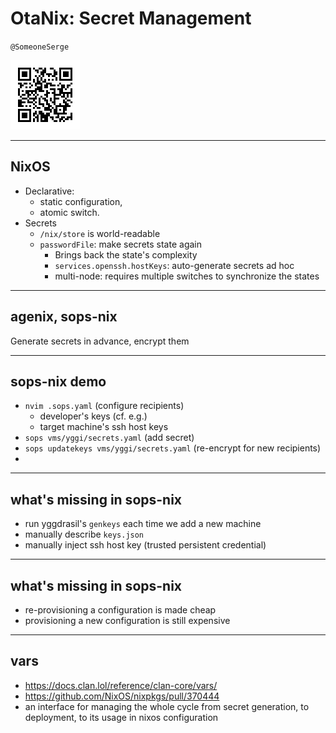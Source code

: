 OtaNix: Secret Management
===

`@SomeoneSerge`

![](./qr.png)

* * *

NixOS
---

- Declarative:
    - static configuration,
    - atomic switch.
- Secrets
    - `/nix/store` is world-readable
    - `passwordFile`: make secrets state again
        - Brings back the state's complexity
        - `services.openssh.hostKeys`: auto-generate secrets ad hoc
        - multi-node: requires multiple switches to synchronize the states

* * *

agenix, sops-nix
---

Generate secrets in advance, encrypt them

* * *

sops-nix demo
---

- `nvim .sops.yaml` (configure recipients)
    - developer's keys (cf. e.g.)
    - target machine's ssh host keys
- `sops vms/yggi/secrets.yaml` (add secret)
- `sops updatekeys vms/yggi/secrets.yaml` (re-encrypt for new recipients)
- 

* * *

what's missing in sops-nix
---

- run yggdrasil's `genkeys` each time we add a new machine
- manually describe `keys.json`
- manually inject ssh host key (trusted persistent credential)

* * *

what's missing in sops-nix
---

- re-provisioning a configuration is made cheap
- provisioning a new configuration is still expensive

* * *

vars
---

- https://docs.clan.lol/reference/clan-core/vars/
- https://github.com/NixOS/nixpkgs/pull/370444
- an interface for managing the whole cycle from secret generation, to deployment, to its usage in nixos configuration
